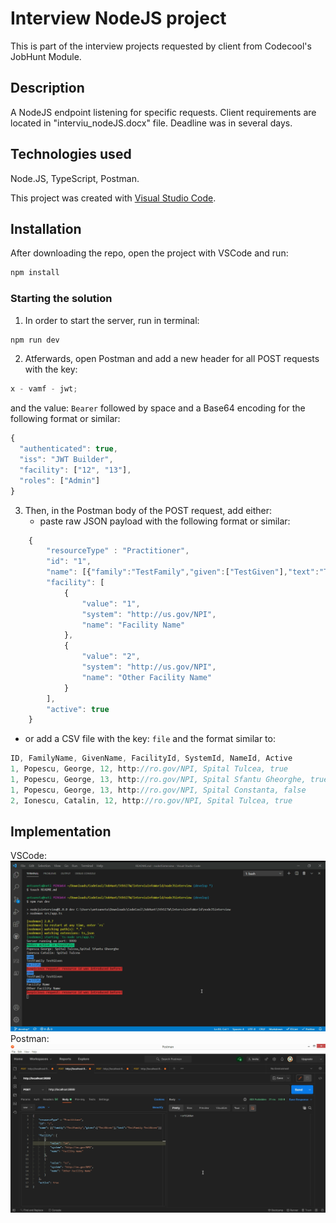 # Interview NodeJS project

This is part of the interview projects requested by client from Codecool's JobHunt Module.

## Description

A NodeJS endpoint listening for specific requests.
Client requirements are located in "interviu_nodeJS.docx" file.
Deadline was in several days.

## Technologies used

Node.JS, TypeScript, Postman.

This project was created with [Visual Studio Code](https://code.visualstudio.com/).

## Installation

After downloading the repo, open the project with VSCode and run:

```node.js
npm install
```

### Starting the solution

1. In order to start the server, run in terminal:

```js
npm run dev
```

2. Atferwards, open Postman and add a new header for all POST requests with the key:

```js
x - vamf - jwt;
```

and the value: `Bearer` followed by space and a Base64 encoding for the following format or similar:

```js
{
  "authenticated": true,
  "iss": "JWT Builder",
  "facility": ["12", "13"],
  "roles": ["Admin"]
}
```

3. Then, in the Postman body of the POST request, add either:
   - paste raw JSON payload with the following format or similar:

```js
    {
        "resourceType" : "Practitioner",
        "id": "1",
        "name": [{"family":"TestFamily","given":["TestGiven"],"text":"TestFamily TestGiven"}],
        "facility": [
            {
                "value": "1",
                "system": "http://us.gov/NPI",
                "name": "Facility Name"
            },
            {
                "value": "2",
                "system": "http://us.gov/NPI",
                "name": "Other Facility Name"
            }
        ],
        "active": true
    }
```

- or add a CSV file with the key: `file` and the format similar to:

```js
ID, FamilyName, GivenName, FacilityId, SystemId, NameId, Active
1, Popescu, George, 12, http://ro.gov/NPI, Spital Tulcea, true
1, Popescu, George, 13, http://ro.gov/NPI, Spital Sfantu Gheorghe, true
1, Popescu, George, 13, http://ro.gov/NPI, Spital Constanta, false
2, Ionescu, Catalin, 12, http://ro.gov/NPI, Spital Tulcea, true
```

## Implementation

VSCode:
![vscode](vscode.png)
Postman:
![postman](postman.png)
